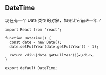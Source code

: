 ## DateTime

现在有一个 Date 类型的对象，如果让它前进一年？

```tsx
import React from 'react';

function DateTime() {
  const date = new Date();
  date.setFullYear(date.getFullYear() - 1);

  return <div>{date.getFullYear()}</div>;
}

export default DateTime;
```
